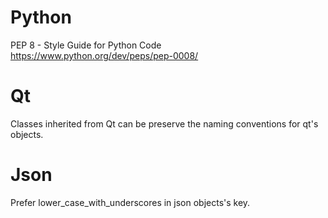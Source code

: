 
# Python

PEP 8 - Style Guide for Python Code
https://www.python.org/dev/peps/pep-0008/

# Qt

Classes inherited from Qt can be preserve the naming conventions for qt's objects.

# Json

Prefer lower_case_with_underscores in json objects's key.